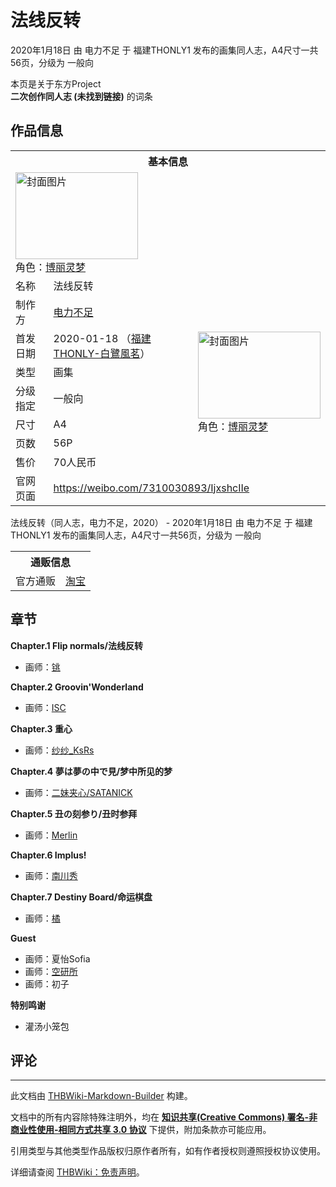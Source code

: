 # 法线反转

<!-- source html: G:\repos\THBWiki-Markdown-Builder\THBWikiMarkdown\Temp\main\1\1f\ns0%3A%E6%B3%95%E7%BA%BF%E5%8F%8D%E8%BD%AC.html -->

2020年1月18日 由 电力不足 于 福建THONLY1 发布的画集同人志，A4尺寸一共56页，分级为 一般向

本页是关于东方Project  
 **二次创作同人志 (未找到链接)** 的词条

## 作品信息

<table><tbody><tr><th colspan="3">基本信息</th></tr><tr><td class="cover-artwork-mobile" colspan="2"><a href="./文件-法线反转封面.jpg.md" class="image" title="封面图片"><img alt="封面图片" src="https://upload.thwiki.cc/thumb/1/14/%E6%B3%95%E7%BA%BF%E5%8F%8D%E8%BD%AC%E5%B0%81%E9%9D%A2.jpg/196px-%E6%B3%95%E7%BA%BF%E5%8F%8D%E8%BD%AC%E5%B0%81%E9%9D%A2.jpg" decoding="async" loading="lazy" width="196" height="139" srcset="https://upload.thwiki.cc/thumb/1/14/%E6%B3%95%E7%BA%BF%E5%8F%8D%E8%BD%AC%E5%B0%81%E9%9D%A2.jpg/294px-%E6%B3%95%E7%BA%BF%E5%8F%8D%E8%BD%AC%E5%B0%81%E9%9D%A2.jpg 1.5x, https://upload.thwiki.cc/thumb/1/14/%E6%B3%95%E7%BA%BF%E5%8F%8D%E8%BD%AC%E5%B0%81%E9%9D%A2.jpg/392px-%E6%B3%95%E7%BA%BF%E5%8F%8D%E8%BD%AC%E5%B0%81%E9%9D%A2.jpg 2x" data-file-width="5657" data-file-height="4000"></a><div class="cover-char">角色：<a href="./博丽灵梦.md" title="博丽灵梦">博丽灵梦</a></div></td>
</tr><tr><td class="label">名称</td><td colspan="2"> 法线反转 </td></tr><tr><td class="label">制作方</td><td><a href="./电力不足.md" title="电力不足">电力不足</a></td><td class="cover-artwork" rowspan="7" style="min-width:196px;"><a href="./文件-法线反转封面.jpg.md" class="image" title="封面图片"><img alt="封面图片" src="https://upload.thwiki.cc/thumb/1/14/%E6%B3%95%E7%BA%BF%E5%8F%8D%E8%BD%AC%E5%B0%81%E9%9D%A2.jpg/196px-%E6%B3%95%E7%BA%BF%E5%8F%8D%E8%BD%AC%E5%B0%81%E9%9D%A2.jpg" decoding="async" loading="lazy" width="196" height="139" srcset="https://upload.thwiki.cc/thumb/1/14/%E6%B3%95%E7%BA%BF%E5%8F%8D%E8%BD%AC%E5%B0%81%E9%9D%A2.jpg/294px-%E6%B3%95%E7%BA%BF%E5%8F%8D%E8%BD%AC%E5%B0%81%E9%9D%A2.jpg 1.5x, https://upload.thwiki.cc/thumb/1/14/%E6%B3%95%E7%BA%BF%E5%8F%8D%E8%BD%AC%E5%B0%81%E9%9D%A2.jpg/392px-%E6%B3%95%E7%BA%BF%E5%8F%8D%E8%BD%AC%E5%B0%81%E9%9D%A2.jpg 2x" data-file-width="5657" data-file-height="4000"></a><div class="cover-char">角色：<a href="./博丽灵梦.md" title="博丽灵梦">博丽灵梦</a></div></td>
</tr><tr><td class="label">首发日期</td><td>2020-01-18&#160;（<a href="/展会作品列表?e=%E7%A6%8F%E5%BB%BATHONLY%231">福建THONLY-白鷺風茗</a>）</td></tr><tr><td class="label">类型</td><td>画集</td></tr><tr><td class="label">分级指定</td><td>一般向</td></tr><tr><td class="label">尺寸</td><td>A4</td></tr><tr><td class="label">页数</td><td>56P</td></tr><tr><td class="label">售价</td><td>70人民币</td></tr>
<tr><td class="label">官网页面</td><td colspan="2"><a rel="nofollow" class="external free" href="https://weibo.com/7310030893/IjxshcIIe">https://weibo.com/7310030893/IjxshcIIe</a></td></tr></tbody></table>

法线反转（同人志，电力不足，2020） - 2020年1月18日 由 电力不足 于 福建THONLY1 发布的画集同人志，A4尺寸一共56页，分级为 一般向

<table><tbody><tr><th colspan="3">通贩信息</th></tr><tr><td class="label">官方通贩</td><td colspan="2"><a rel="nofollow" class="external text" href="https://item.taobao.com/item.htm?id=611853023981">淘宝</a></td></tr></tbody></table>



## 章节
  
 **Chapter.1 Flip normals/法线反转** 
  

- 画师：[铫](https://weibo.com/u/3235683014)

  
 **Chapter.2 Groovin'Wonderland** 
  

- 画师：[ISC](https://weibo.com/u/6143080636)

  
 **Chapter.3 重心** 
  

- 画师：[纱纱_KsRs](https://weibo.com/u/2614381025)

  
 **Chapter.4 夢は夢の中で見/梦中所见的梦** 
  

- 画师：[二妹夹心/SATANICK](https://weibo.com/u/5499774909)

  
 **Chapter.5 丑の刻参り/丑时参拜** 
  

- 画师：[Merlin](https://weibo.com/u/6605458584)

  
 **Chapter.6 Implus!** 
  

- 画师：[南川秀](https://weibo.com/u/5935187740)

  
 **Chapter.7 Destiny Board/命运棋盘** 
  

- 画师：[橘](https://weibo.com/u/2608734085)

  
 **Guest** 
  

- 画师：夏怡Sofia
- 画师：[空研所](https://www.weibo.com/u/6589891175)
- 画师：初子

  
 **特别鸣谢** 
  

- 灌汤小笼包


## 评论




---

此文档由 [THBWiki-Markdown-Builder](https://github.com/Delsin-Yu/THBWiki-Markdown-Builder) 构建。

文档中的所有内容除特殊注明外，均在 [**知识共享(Creative Commons) 署名-非商业性使用-相同方式共享 3.0 协议**](https://creativecommons.org/licenses/by-sa/3.0/deed.zh-hans) 下提供，附加条款亦可能应用。

引用类型与其他类型作品版权归原作者所有，如有作者授权则遵照授权协议使用。

详细请查阅 [THBWiki：免责声明](https://thbwiki.cc/THBWiki:%E5%85%8D%E8%B4%A3%E5%A3%B0%E6%98%8E)。

